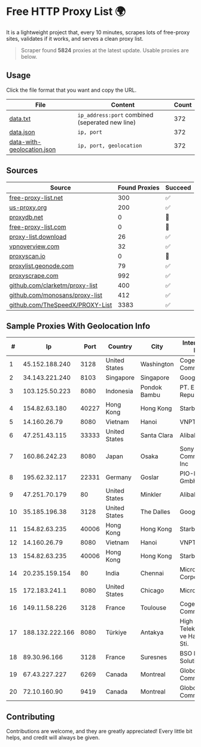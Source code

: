 
# Free HTTP Proxy List 🌍

It is a lightweight project that, every 10 minutes, scrapes lots of free-proxy sites, validates if it works, and serves a clean proxy list.


> Scraper found **5824** proxies at the latest update. Usable proxies are below.

## Usage

Click the file format that you want and copy the URL.


|File|Content|Count|
|----|-------|-----|
|[data.txt](https://raw.githubusercontent.com/themiralay/Proxy-List-World/master/data.txt)|`ip_address:port` combined (seperated new line)|372|
|[data.json](https://raw.githubusercontent.com/themiralay/Proxy-List-World/master/data.json)|`ip, port`|372|
|[data-with-geolocation.json](https://raw.githubusercontent.com/themiralay/Proxy-List-World/master/data-with-geolocation.json)|`ip, port, geolocation`|372|

## Sources

|Source|Found Proxies|Succeed|
|------|-------------|-------|
|[free-proxy-list.net](https://free-proxy-list.net)|300|✅|
|[us-proxy.org](https://www.us-proxy.org)|200|✅|
|[proxydb.net](http://proxydb.net)|0|🚫|
|[free-proxy-list.com](https://free-proxy-list.com/?page=&port=&type%5B%5D=http&type%5B%5D=https&up_time=0&search=Search)|0|🚫|
|[proxy-list.download](https://www.proxy-list.download/HTTP)|26|✅|
|[vpnoverview.com](https://vpnoverview.com/privacy/anonymous-browsing/free-proxy-servers)|32|✅|
|[proxyscan.io](https://www.proxyscan.io)|0|🚫|
|[proxylist.geonode.com](https://proxylist.geonode.com/api/proxy-list?limit=300&page=1&sort_by=lastChecked&sort_type=desc&protocols=http,https)|79|✅|
|[proxyscrape.com](https://api.proxyscrape.com/v2/?request=displayproxies&protocol=http&timeout=10000&country=all&ssl=all&anonymity=all)|992|✅|
|[github.com/clarketm/proxy-list](https://raw.githubusercontent.com/clarketm/proxy-list/master/proxy-list-raw.txt)|400|✅|
|[github.com/monosans/proxy-list](https://raw.githubusercontent.com/monosans/proxy-list/main/proxies/http.txt)|412|✅|
|[github.com/TheSpeedX/PROXY-List](https://raw.githubusercontent.com/TheSpeedX/PROXY-List/master/http.txt)|3383|✅|


## Sample Proxies With Geolocation Info

|#|Ip|Port|Country|City|Internet Service Provider|
|-|--|----|-------|----|-------------------------|
|1|45.152.188.240|3128|United States|Washington|Cogent Communications|
|2|34.143.221.240|8103|Singapore|Singapore|Google LLC|
|3|103.125.50.223|8080|Indonesia|Pondok Bambu|PT. Eka Mas Republik|
|4|154.82.63.180|40227|Hong Kong|Hong Kong|Starbow Ltd|
|5|14.160.26.79|8080|Vietnam|Hanoi|VNPT-VNNIC|
|6|47.251.43.115|33333|United States|Santa Clara|Alibaba Cloud LLC|
|7|160.86.242.23|8080|Japan|Osaka|Sony Network Communications Inc|
|8|195.62.32.117|22331|Germany|Goslar|PIO-Hosting GmbH|
|9|47.251.70.179|80|United States|Minkler|Alibaba Cloud LLC|
|10|35.185.196.38|3128|United States|The Dalles|Google LLC|
|11|154.82.63.235|40006|Hong Kong|Hong Kong|Starbow Ltd|
|12|14.160.26.79|8080|Vietnam|Hanoi|VNPT-VNNIC|
|13|154.82.63.235|40006|Hong Kong|Hong Kong|Starbow Ltd|
|14|20.235.159.154|80|India|Chennai|Microsoft Corporation|
|15|172.183.241.1|8080|United States|Chicago|Microsoft|
|16|149.11.58.226|3128|France|Toulouse|Cogent Communications|
|17|188.132.222.166|8080|Türkiye|Antakya|High Speed Telekomunikasyon ve Hab. Hiz. Ltd. Sti.|
|18|89.30.96.166|3128|France|Suresnes|BSO Network Solutions|
|19|67.43.227.227|6269|Canada|Montreal|GloboTech Communications|
|20|72.10.160.90|9419|Canada|Montreal|GloboTech Communications|



## Contributing

Contributions are welcome, and they are greatly appreciated! Every
little bit helps, and credit will always be given.

